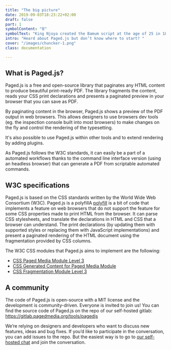 ```yaml
---
title: "The big picture"
date: 2019-09-03T18:23:22+02:00
draft: false
part: 1 
symbolContent: "𖠅"
symbolText: "King Njoya created the Bamum script at the age of 25 in 1896 for the Bamum language, now spoken in present-day Cameroon. [Read more](https://decodeunicode.org/en/scripts/bamum#bamum)"
intro: "Heard about Paged.js but don’t know where to start? " 
cover: "/images/chuncker-1.png"
class: documentation

---
```


## What is Paged.js?

Paged.js is a free and open-source library that paginates any HTML content to produce beautiful print-ready PDF.
The library fragments the content, reads your CSS print declarations and presents a paginated preview in your browser that you can save as PDF.

By paginating content in the browser, Paged.js shows a preview of the PDF output in web browsers. This allows designers to use browsers dev tools (eg. the inspection console built into most browsers) to make changes on the fly and control the rendering of the typesetting. 



It's also possible to use Paged.js within other tools and to extend rendering by adding plugins.

As Paged.js follows the W3C standards, it can easily be a part of a automated workflows thanks to the command line interface version (using an headless browser) that can generate a PDF from scriptable automated commands.


## W3C specifications

<p>Paged.js is based on the CSS standards written by the World Wide Web Consortium (W3C). Paged.js is a <span class="dt">polyfill<span class="dd">A <a href="https://en.wikipedia.org/wiki/Polyfill_(programming))">polyfill</a> is a bit of code that implements a feature on web browsers that do not support the feature</span></span> for some CSS properties made to print HTML from the browser. It can parse CSS stylesheets, and translate the declarations in HTML and CSS that a browser can understand. The print declarations (by updating them with supported styles or replacing them with JavaScript implementations) and present a paginated rendering of the HTML document using the fragmentation provided by CSS columns.</p>

The W3C CSS modules that Paged.js aims to implement are the following:

- [CSS Paged Media Module Level 3](https://www.w3.org/TR/css3-page/)
- [CSS Generated Content for Paged Media Module](https://www.w3.org/TR/css-gcpm-3/)
- [CSS Fragmentation Module Level 3](https://www.w3.org/TR/css-break-3/)



## A community  

The code of Paged.js is open-source with a MIT license and the development is community-driven. Everyone is invited to join us! You can find the source code of Paged.js on the repo of our self-hosted gitlab: https://gitlab.pagedmedia.org/tools/pagedjs

We’re relying on designers and developers who want to discuss new features, ideas and bug fixes. If you’d like to participate in the conversation, you can add issues to the repo. But the easiest way is to go to [our self-hosted chat](https://mattermost.pagedmedia.org/) and join the conversation.

